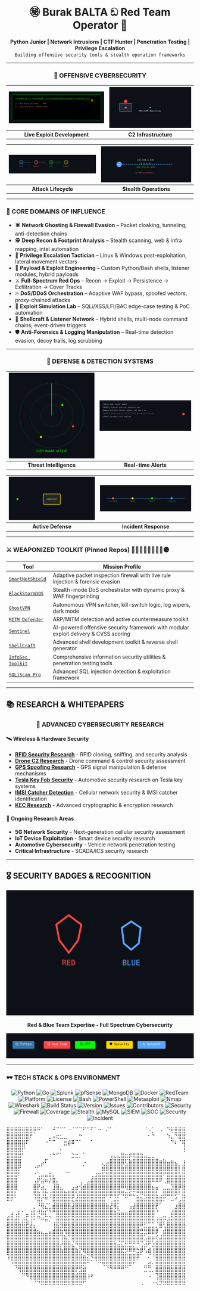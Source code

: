 <h1 align="center">㊙ Burak BALTA ඞ Red Team Operator 🥋</h1>

<p align="center">
  <b>Python Junior | Network Intrusions | CTF Hunter | Penetration Testing | Privilege Escalation</b><br>
  <code>Building offensive security tools & stealth operation frameworks</code>
</p>

---

<div align="center">

### 🔴 OFFENSIVE CYBERSECURITY
| ![Terminal Exploit](./terminal-exploit.svg) | ![C2 Beacon](./c2-beacon.svg) |
|:---:|:---:|
| **Live Exploit Development** | **C2 Infrastructure** |

| ![Payload Pipeline](./payload-pipeline.svg) | ![VPN Switcher](./vpn-switcher.svg) |
|:---:|:---:|
| **Attack Lifecycle** | **Stealth Operations** |

</div>

--- 
### 🧠 CORE DOMAINS OF INFLUENCE
- 🕷️ **Network Ghosting & Firewall Evasion** – Packet cloaking, tunneling, anti-detection chains  
- 🕵️ **Deep Recon & Footprint Analysis** – Stealth scanning, web & infra mapping, intel automation  
- 🚪 **Privilege Escalation Tactician** – Linux & Windows post-exploitation, lateral movement vectors  
- 🧰 **Payload & Exploit Engineering** – Custom Python/Bash shells, listener modules, hybrid payloads  
- ⚔️ **Full-Spectrum Red Ops** – Recon → Exploit → Persistence → Exfiltration → Cover Tracks  
- 🔥 **DoS/DDoS Orchestration** – Adaptive WAF bypass, spoofed vectors, proxy-chained attacks  
- 🧪 **Exploit Simulation Lab** – SQLi/XSS/LFI/BAC edge-case testing & PoC automation  
- 🐚 **Shellcraft & Listener Network** – Hybrid shells, multi-node command chains, event-driven triggers  
- 🛡️ **Anti-Forensics & Logging Manipulation** – Real-time detection evasion, decoy trails, log scrubbing  

---

<div align="center">

### 🔵 DEFENSE & DETECTION SYSTEMS
| ![SIEM Radar](./siem-radar.svg) | ![Detection Rule](./detection-rule.svg) |
|:---:|:---:|
| **Threat Intelligence** | **Real-time Alerts** |

| ![Honeypot Trap](./honeypot.svg) | ![Forensic Timeline](./forensic-timeline.svg) |
|:---:|:---:|
| **Active Defense** | **Incident Response** |

</div>

---

### ⚔️ WEAPONIZED TOOLKIT (Pinned Repos) 🔵🤞🏻🔴🤌🏻🫴🏻🟣

| Tool | Mission Profile |
|------|----------------|
| [`SmartNetShield`](https://github.com/burakcanbalta/SmartNetShield) | Adaptive packet inspection firewall with live rule injection & forensic evasion |
| [`BlackStormDOS`](https://github.com/burakcanbalta/BlackStormDOS) | Stealth-mode DoS orchestrator with dynamic proxy & WAF fingerprinting |
| [`GhostVPN`](https://github.com/burakcanbalta/GhostVPN) | Autonomous VPN switcher, kill-switch logic, log wipers, dark mode |
| [`MITM Defender`](https://github.com/burakcanbalta/mitmdefender) | ARP/MITM detection and active countermeasure toolkit |
| [`Sentinel`](https://github.com/burakcanbalta/Sentinel) | AI-powered offensive security framework with modular exploit delivery & CVSS scoring |
| [`ShellCraft`](https://github.com/burakcanbalta/shell) | Advanced shell development toolkit & reverse shell generator |
| [`InfoSec Toolkit`](https://github.com/burakcanbalta/infosec) | Comprehensive information security utilities & penetration testing tools |
| [`SQLiScan Pro`](https://github.com/burakcanbalta/SQLiScan-Pro) | Advanced SQL injection detection & exploitation framework |

---

## 📚 RESEARCH & WHITEPAPERS

<div align="center">

### 🔬 ADVANCED CYBERSECURITY RESEARCH

</div>

#### **🛰️ Wireless & Hardware Security**
- [**RFID Security Research**](https://github.com/burakcanbalta/RFID) - RFID cloning, sniffing, and security analysis
- [**Drone C2 Research**](https://github.com/burakcanbalta/Drone-C2-Research) - Drone command & control security assessment
- [**GPS Spoofing Research**](https://github.com/burakcanbalta/GPS-Spoofing) - GPS signal manipulation & defense mechanisms
- [**Tesla Key Fob Security**](https://github.com/burakcanbalta/Tesla-key-fob) - Automotive security research on Tesla key systems
- [**IMSI Catcher Detection**](https://github.com/burakcanbalta/IMSI) - Cellular network security & IMSI catcher identification
- [**KEC Research**](https://github.com/burakcanbalta/KEC) - Advanced cryptographic & encryption research

#### **🎯 Ongoing Research Areas**
- **5G Network Security** - Next-generation cellular security assessment
- **IoT Device Exploitation** - Smart device security research
- **Automotive Cybersecurity** - Vehicle network penetration testing
- **Critical Infrastructure** - SCADA/ICS security research

---

## 🎖️ SECURITY BADGES & RECOGNITION

<div align="center">

![Animated Shields](./shields.svg)

**Red & Blue Team Expertise - Full Spectrum Cybersecurity**

![Badge Carousel](./badge-carousel.svg)

</div>

---

### 🕶️ TECH STACK & OPS ENVIRONMENT

<div align="center">

![Python](https://img.shields.io/badge/python-3.10-blue?logo=python&style=flat)
![Go](https://img.shields.io/badge/Go-00ADD8?style=flat&logo=go&logoColor=white)
![Splunk](https://img.shields.io/badge/Splunk-000000?style=flat&logo=splunk&logoColor=white)
![pfSense](https://img.shields.io/badge/pfSense-212121?style=flat&logo=pfsense&logoColor=white)
![MongoDB](https://img.shields.io/badge/MongoDB-47A248?style=flat&logo=mongodb&logoColor=white)
![Docker](https://img.shields.io/badge/Docker-2496ED?style=flat&logo=docker&logoColor=white)
![RedTeam](https://img.shields.io/badge/type-red--team-critical?style=flat)
![Platform](https://img.shields.io/badge/platform-linux%20%7C%20windows-informational?style=flat)
![License](https://img.shields.io/badge/license-MIT-green)
![Bash](https://img.shields.io/badge/bash-4.4-555?style=flat&logo=gnu-bash)
![PowerShell](https://img.shields.io/badge/PowerShell-7.3-0078D7?style=flat&logo=powershell)
![Metasploit](https://img.shields.io/badge/Metasploit-framework-ff69b4?style=flat&logo=metasploit)
![Nmap](https://img.shields.io/badge/Nmap-network-red?style=flat&logo=nmap)
![Wireshark](https://img.shields.io/badge/Wireshark-network-0099ff?style=flat&logo=wireshark)
![Build Status](https://img.shields.io/badge/build-passing-brightgreen?style=flat)
![Version](https://img.shields.io/badge/version-1.0.0-blue?style=flat)
![Issues](https://img.shields.io/badge/issues-open-yellow?style=flat)
![Contributors](https://img.shields.io/badge/contributors-active-brightgreen?style=flat)
![Security](https://img.shields.io/badge/security-high-red?style=flat)
![Firewall](https://img.shields.io/badge/firewall-active-green?style=flat)
![Coverage](https://img.shields.io/badge/coverage-95%25-brightgreen?style=flat)
![Stealth](https://img.shields.io/badge/stealth-activated-darkgreen?style=flat)
![MySQL](https://img.shields.io/badge/MySQL-database-4479A1?style=flat&logo=mysql)
![SIEM](https://img.shields.io/badge/SIEM-Operational-blue?style=flat)
![SOC](https://img.shields.io/badge/SOC-Active-green?style=flat)
![Security](https://img.shields.io/badge/security-monitoring-red?style=flat)
![Incident](https://img.shields.io/badge/incident-response-yellow?style=flat)

</div>

⣿⣿⣿⣿⣿⣿⣿⡿⠛⠁⠀⠀⠚⠉⠉⠁⠐⠈⠉⠉⠋⠉⠋⠁⠒⠀⠌⠁⠀⠀⠀⠀⠀⠀⠀⠀⠈⠠⡁⠀⠠⠀⠙⢿⣿⣿⣿
⣿⣿⣿⣿⣿⣿⠟⠀⠀⠀⠀⣀⠤⢖⣂⣀⠀⠀⠀⠓⠀⠀⠀⠀⠀⠀⠀⠀⠀⠀⠀⠀⠀⠀⠀⠀⠀⠂⠙⠀⠀⠀⠱⣄⠙⣿⣿
⣿⣿⣿⣿⣿⠏⠀⠀⠀⠀⠐⠉⠉⠀⠀⣒⣾⠿⠉⠁⠀⠀⠁⠀⠀⠀⠀⠀⠀⠀⠀⠀⠀⠀⠀⠀⠀⠀⠀⠀⠀⠀⠀⠙⠆⠈⢿
⣿⣿⣿⣿⡟⠀⠀⠀⠀⠀⠀⠀⠀⠀⠄⠀⠀⠀⠀⠀⠀⠀⠀⠀⠀⠀⠀⠀⠀⠀⠀⠀⠀⠀⠀⠀⠀⠀⠀⠀⠀⠀⠀⠀⠀⠀⢸
⣿⣿⣿⣿⠃⠀⠀⠀⠀⠀⠀⠰⠓⠋⠁⠀⠀⣑⣒⡀⠁⠀⠀⠀⠀⠀⠀⢠⣄⣄⣿⣶⡾⢿⣿⣷⣤⣀⣀⠀⠀⠀⠀⠀⠀⠀⠀
⣿⣿⣿⣿⠀⠀⠀⠀⠀⣠⠏⠀⠀⠀⠀⠀⠀⠀⠀⠀⠠⠀⠀⠀⠀⡀⣠⣿⣿⣿⣿⢏⣷⣿⣿⣿⣿⣿⣿⣿⣶⣷⣤⣶⣄⠀⢰
⣿⣿⣿⡟⠀⠀⠀⠐⠋⠁⠀⠀⠀⠀⠀⠀⠀⠀⠀⠀⠁⠀⠀⠀⠀⣾⣿⣿⣿⣿⣷⣿⣿⣿⣿⣿⣿⣿⣿⣿⣿⣿⣿⣿⣿⡇⣿
⣿⣿⣿⠇⠀⠀⠀⠐⢁⣤⣤⣶⡄⠀⠀⠈⠉⠀⠀⠀⠀⠀⢀⣰⣶⣯⣿⣿⣿⣿⣿⣿⣿⣿⣿⣿⣿⣿⣿⣿⣿⠟⣿⣿⣿⣧⣿
⣿⣿⣿⠀⠀⠀⠀⢠⡟⣵⠶⡜⣿⡄⠀⠀⠀⠀⠀⢀⠀⣠⣾⣿⣿⣿⣿⣿⣿⣿⣿⣿⣿⣿⣿⣿⣿⣿⠿⠿⠟⢀⣿⣿⣿⣿⣿
⣿⣿⣿⠀⠀⠀⠀⣿⡟⣴⡀⠀⣸⣿⣄⠀⠀⣠⣴⢪⣾⣿⣿⣿⣿⣿⣿⣿⣿⣿⠿⢿⣿⣿⣿⣿⣿⣿⣦⣤⠀⣀⣀⣹⣿⡿⣿
⣿⣿⡇⠀⠀⠀⠀⢿⣷⢸⡗⢰⣿⣿⣿⣷⣿⣿⢣⣿⣿⣿⣿⣿⣿⣿⣿⣿⣿⡿⢿⣶⣮⣍⡛⠿⣿⣿⣿⣇⢀⣿⣿⣿⡿⠇⣿
⠿⠟⠁⠀⠀⠀⠀⠘⣿⡎⠛⠈⣿⣿⣿⣿⣿⣏⣾⣿⣿⣿⣿⣿⣿⣿⠀⢁⣬⡅⠀⠉⠀⠀⣿⣷⣾⣿⣿⣿⣿⠏⠀⠴⠚⣠⣿
⠀⠀⠀⠀⠀⠀⠀⡀⠘⢿⣌⣁⣾⣿⣿⣿⣿⣼⣿⣿⣿⣿⣿⣿⣿⣿⣷⣜⢿⡅⠀⠀⢠⣼⣿⣿⣿⣿⣿⡟⠁⠀⠀⠀⣰⣿⣿
⠀⣠⢀⡆⠂⣀⢰⡇⠺⣷⡎⠙⠛⣿⣿⣿⣿⣿⣿⣿⣿⣿⣿⣿⣿⣿⣿⣿⣷⣭⣤⣤⣾⣿⣿⣿⣿⣿⣿⠘⠀⠀⠀⣼⣿⣿⣿
⣾⣿⣼⡇⣰⣏⢸⠇⠛⠶⣭⡙⠀⣿⣿⣿⣿⣿⣿⣿⣿⣿⣿⣿⣿⣿⣿⣿⣿⣿⣿⣿⣿⣿⣿⣿⣿⣿⣿⢰⣶⡿⣰⣿⣿⣿⣿
⣿⣿⣿⣷⣿⣟⣼⡄⠀⠀⠀⠀⢸⣯⣻⣿⣿⣿⣿⣿⣿⣿⣿⣿⣿⣿⣿⣿⣿⣿⣿⣿⣿⣿⣿⠿⣋⣉⣉⡈⣿⢃⣿⣿⣿⣿⣿
⣿⣿⣿⣿⣿⣿⣿⣿⣦⣄⣀⣤⣾⣿⣷⢻⣿⣿⣿⣿⣿⣿⣿⣿⣿⣿⣿⣿⣿⣿⣿⣿⣿⣿⣿⣛⣛⣿⣿⡿⠀⣾⣿⣿⣿⣿⣿
⣿⣿⣿⣿⣿⣿⣿⣿⣿⣿⣿⣿⣿⣿⢹⣷⡙⣿⣿⣿⣿⣿⣿⣿⣿⣿⣿⣿⣿⣿⣿⣿⣿⣿⣿⣿⣡⣶⣶⢎⣼⣿⣿⣿⣿⣿⣿
⣿⣿⣿⣿⣿⣿⣿⣿⣿⣿⣿⣿⣿⣿⡼⣿⣿⣌⠻⣿⣿⣿⣿⣿⣿⣿⣿⣿⣷⣬⣍⣛⣛⡛⠛⢉⣼⠟⣱⣿⣿⣿⣿⣿⣿⣿⣿
⣿⣿⣿⣿⣿⣿⣿⣿⣿⣿⣿⣿⣿⣿⣷⣿⣿⣿⣷⡝⢿⣿⣿⣿⣿⣿⣿⣿⣿⣿⣟⡻⠿⠿⣓⡿⢣⣾⢸⣿⣿⣿⣿⣿⣿⣿⣿
⢹⣿⣿⣿⣿⣿⣿⣿⣿⣿⣿⣿⣿⣿⣿⣿⣿⣿⣿⣿⣶⣝⠻⣿⣿⣿⣿⣿⣿⣿⣿⣿⣿⣿⡿⠁⠀⠌⠘⣿⣿⣿⣿⣿⣿⣿⣿
⠀⠹⣿⣿⣿⣿⣿⣿⣿⣿⣿⣿⣿⣿⣿⣿⣿⣿⣿⣿⡿⠛⠁⠈⠛⢿⣿⣿⣿⣿⣿⣿⣿⠟⠀⠀⣀⣴⠄⣿⣿⣿⣿⣿⣿⣿⣿
⠀⠀⠈⢻⣿⣿⣿⣿⣿⣿⣿⣿⣿⣿⣿⣿⣿⣿⡟⣫⣾⠀⠀⠀⠀⠀⠈⠙⠛⠛⠛⠉⠀⠀⠀⠀⣉⢉⡀⣿⣿⣿⣿⣿⣿⣿⣿
⠀⠀⠀⠀⠙⠻⣿⣿⣿⣿⣿⣿⣿⣿⣿⣿⣿⣿⣾⣿⣿⢰⠖⠀⠀⠀⠀⠀⠀⠀⠀⠀⠀⠀⠀⠀⠀⠠⠀⢙⣿⣿⣿⣿⣿⣿⣿
⠀⠀⠀⠀⠀⠀⠈⠙⠻⣿⣿⣿⣿⣿⣿⣿⣿⣿⣿⣿⠟⠀⠀⠀⠀⠀⠀⠀⠀⠀⠀⠀⠀⠀⠀⢀⠀⠀⠠⢌⡻⣿⣿⣿⣿⣿⣿⠀⠀⠀⠀
